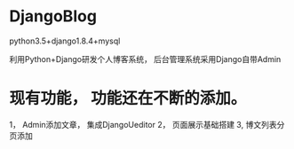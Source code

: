 # DjangoBlog
python3.5+django1.8.4+mysql


利用Python+Django研发个人博客系统， 后台管理系统采用Django自带Admin


# 现有功能， 功能还在不断的添加。

1， Admin添加文章， 集成DjangoUeditor
2， 页面展示基础搭建
3,  博文列表分页添加
